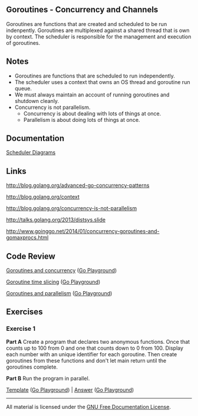## Goroutines - Concurrency and Channels

Goroutines are functions that are created and scheduled to be run indenpently. Goroutines are multiplexed against a shared thread that is own by context. The scheduler is responsible for the management and execution of goroutines.

## Notes

* Goroutines are functions that are scheduled to run independently.
* The scheduler uses a context that owns an OS thread and goroutine run queue.
* We must always maintain an account of running goroutines and shutdown cleanly.
* Concurrency is not parallelism.
	* Concurrency is about dealing with lots of things at once.
	* Parallelism is about doing lots of things at once.

## Documentation

[Scheduler Diagrams](documentation/scheduler.md)

## Links

http://blog.golang.org/advanced-go-concurrency-patterns

http://blog.golang.org/context

http://blog.golang.org/concurrency-is-not-parallelism

http://talks.golang.org/2013/distsys.slide

http://www.goinggo.net/2014/01/concurrency-goroutines-and-gomaxprocs.html

## Code Review

[Goroutines and concurrency](example1/example1.go) ([Go Playground](https://play.golang.org/p/5ePhfBVBHJ))

[Goroutine time slicing](example2/example2.go) ([Go Playground](https://play.golang.org/p/KpJP7WyqVn))

[Goroutines and parallelism](example3/example3.go) ([Go Playground](http://play.golang.org/p/vT23eEJxJ1))

## Exercises

### Exercise 1

**Part A** Create a program that declares two anonymous functions. Once that counts up to 100 from 0 and one that counts down to 0 from 100. Display each number with an unique identifier for each goroutine. Then create goroutines from these functions and don't let main return until the goroutines complete.

**Part B** Run the program in parallel.

[Template](exercises/template1/template1.go) ([Go Playground](http://play.golang.org/p/H-h1cbBW3B)) | 
[Answer](exercises/exercise1/exercise1.go) ([Go Playground](http://play.golang.org/p/mB4QslSNoA))
___
All material is licensed under the [GNU Free Documentation License](https://github.com/ArdanStudios/gotraining/blob/master/LICENSE).
